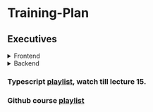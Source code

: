 # Training-Plan

## Executives

<details>
  <summary>Frontend</summary>

  | Task | Sources | ETA |
| ---| ---| --- |
| ReactJS | Watch till lecture 15 ➝ [Playlist](https://youtube.com/playlist?list=PLRAV69dS1uWQos1M1xP6LWN6C-lZvpkmq&si=BCgTkLXgu1CW9SKC)<br> | 7 days |
| NextJS | What is NextJS ➝ [Video](https://youtu.be/PiN5Op_Lnmw?si=8OBowcro3ShmehgD)<br>Server Components VS Client Components ➝ [Video](https://youtu.be/bugO1tmSDpM?si=z-AXpq9FWV0N7xYV)<br>Installation and examples ➝ [Doc](https://nextjs.org/docs/getting-started/installation)<br>Folder structure, don't read the `pages` Routing Conventions ➝ [Doc](https://nextjs.org/docs/getting-started/project-structure)<br>Routing fundamentals ➝ [Doc](https://nextjs.org/docs/app/building-your-application/routing)<br> | 5-6 Days |


</details>

<details>
  <summary>Backend</summary>

| Task | Sources | ETA |
| ---| ---| --- |
| NodeJS | What is NodeJS ➝ [Video](https://youtu.be/ohIAiuHMKMI?si=twjQmObGRLw0wBPK)<br>Installation<br>Windows ➝ [Doc](https://nodejs.org/en/download/prebuilt-installer)<br>Linux/Mac ➝ [Doc](https://nodejs.org/en/download/package-manager)<br>Hello World ➝ [Video](https://youtu.be/XhCs5cTYW_8?si=s4HcJ7xdyLwjfhV5)<br>Modules ➝ [Video](https://youtu.be/FSRo41TaHFU?si=k9dzKKF-DDr3iIGT)<br>How nodejs works(optional) ➝ [Video](https://youtu.be/y0aTs56DJWk?si=4-LLKwGFfqmvB0fz)<br> | 1-2 Days |
| Web Server | Building a web server using nodejs ➝ [Video](https://youtu.be/apuAWXMT-9c?si=eOoMgSjQBUL-ur5j) watch till 16:00<br>Building an express server ➝ [Video](https://youtu.be/J50hZTKXEyE?si=Eq_P-ZWWSiyZCeJp)<br>Database designing(optional) ➝ [Video](https://youtu.be/M85uM6gV-vI?si=ly4-NT61Vwtf3XMl)<br>Backend project structure(important) ➝ [Video](https://youtu.be/eDHl26DWrk4?si=aYGiPj6iXflMPkUu)<br> | 2 Days |
| MongoDB | Installation ➝ [Doc](https://www.mongodb.com/docs/manual/administration/install-community/)<br> | NA |
| ExpressJS Course | Follow this [playlist](https://youtube.com/playlist?list=PLu71SKxNbfoBGh_8p_NS-ZAh6v7HhYqHW&si=0Vl4-qVHrek60i-N)<br>NOTE:<br>Start from 5th video.<br>6th is optional(depends on you).<br>11th video is optional.<br>Watch till 18th video.<br> | 7 Days |

</details>


### Typescript [playlist](https://youtube.com/playlist?list=PLRAV69dS1uWRPSfKzwZsIm-Axxq-LxqhW&si=YEZ5jDc1pdjp7OUS), watch till lecture 15.

### Github course [playlist](https://youtube.com/playlist?list=PLRAV69dS1uWT4v4iK1h6qejyhGObFH9_o&si=A0W0AaGE0rTOWCYD)
